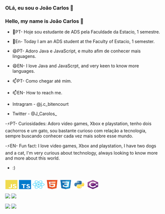 ### OLá, eu sou o João Carlos 👋
### Hello, my name is João Carlos 👋

- 🔭PT- Hoje sou estudante de ADS pela Faculdade da Estacio, 1 semestre.
- 🔭En- Today I am an ADS student at the Faculty of Estacio, 1 semester.

- 😄PT- Adoro Java e JavaScript, e muito afim de conhecer mais linguagens.
- 😄EN- I love Java and JavaScrpt, and very keen to know more languages.

- 📫PT- Como chegar até mim.
- 📫EN- How to reach me.
- Intragram - @j.c_bitencourt
- Twitter - @J_Carolos_

-⚡PT- Curiosidades: Adoro video games, Xbox e playstation, tenho dois cachorros e um gato, sou bastante curioso com relação a tecnologia, sempre buscando conhecer cada vez mais sobre esse mundo. 

-⚡EN- Fun fact: I love video games, Xbox and playstation, I have two dogs and a cat, I'm very curious about technology, always looking to know more and more about this world.

- :)

<div style="display: inline_block"><br>
  <img align="center" alt="Rafa-Js" height="30" width="40" src="https://raw.githubusercontent.com/devicons/devicon/master/icons/javascript/javascript-plain.svg">
  <img align="center" alt="Rafa-Ts" height="30" width="40" src="https://raw.githubusercontent.com/devicons/devicon/master/icons/typescript/typescript-plain.svg">
  <img align="center" alt="Rafa-React" height="30" width="40" src="https://raw.githubusercontent.com/devicons/devicon/master/icons/react/react-original.svg">
  <img align="center" alt="Rafa-HTML" height="30" width="40" src="https://raw.githubusercontent.com/devicons/devicon/master/icons/html5/html5-original.svg">
  <img align="center" alt="Rafa-CSS" height="30" width="40" src="https://raw.githubusercontent.com/devicons/devicon/master/icons/css3/css3-original.svg">
  <img align="center" alt="Rafa-Python" height="30" width="40" src="https://raw.githubusercontent.com/devicons/devicon/master/icons/python/python-original.svg">
  <img align="center" alt="Rafa-Csharp" height="30" width="40" src="https://raw.githubusercontent.com/devicons/devicon/master/icons/csharp/csharp-original.svg">
  
  </div>
  
<div> 
  
  <a href="https://instagram.com/j.c_bitencourt" target="_blank"><img src="https://img.shields.io/badge/-Instagram-%23E4405F?style=for-the-badge&logo=instagram&logoColor=white" target="_blank"></a>
 	<a href="https://www.twitch.tv/strokesbr" target="_blank"><img src="https://img.shields.io/badge/Twitch-9146FF?style=for-the-badge&logo=twitch&logoColor=white" target="_blank"></a>
 
  <a href = "mailto:joaoriuuk@gmail.com"><img src="https://img.shields.io/badge/-Gmail-%23333?style=for-the-badge&logo=gmail&logoColor=white" target="_blank"></a>
  <a href="https://www.linkedin.com/in/joão-carlos-bitencourt-2b9003264" target="_blank"><img src="https://img.shields.io/badge/-LinkedIn-%230077B5?style=for-the-badge&logo=linkedin&logoColor=white" target="_blank"></a> 
  
</div>
